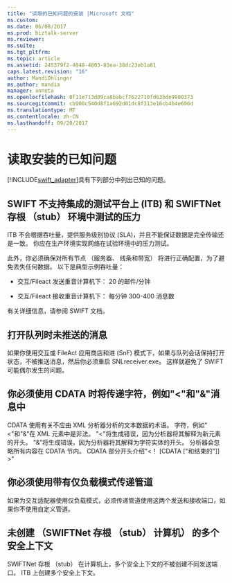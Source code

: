 ```yaml
---
title: "读取的已知问题的安装 |Microsoft 文档"
ms.custom: 
ms.date: 06/08/2017
ms.prod: biztalk-server
ms.reviewer: 
ms.suite: 
ms.tgt_pltfrm: 
ms.topic: article
ms.assetid: 245379f2-4048-4803-83ea-38dc23eb1a81
caps.latest.revision: "16"
author: MandiOhlinger
ms.author: mandia
manager: anneta
ms.openlocfilehash: 8f11e713d09ca8babcf7622710fd63bde9980373
ms.sourcegitcommit: cb908c540d8f1a692d01dc8f313e16cb4b4e696d
ms.translationtype: MT
ms.contentlocale: zh-CN
ms.lasthandoff: 09/20/2017
---
```

# <a name="read-the-installation-known-issues"></a>读取安装的已知问题
[!INCLUDE[swift_adapter](../../includes/swift-adapter-md.md)]具有下列部分中列出已知的问题。  
  
## <a name="swift-does-not-support-stress-testing-on-integration-test-bed-itb-and-swiftnet-stub-environment"></a>SWIFT 不支持集成的测试平台上 (ITB) 和 SWIFTNet 存根 （stub） 环境中测试的压力  
 ITB 不会根据吞吐量，提供服务级别协议 (SLA)，并且不能保证数据是完全传输还是一致。 你应在生产环境实现网络在试验环境中的压力测试。  
  
 此外，你必须确保对所有节点 （服务器、 线条和带宽） 将进行正确配置，为了避免丢失任何数据。 以下是典型示例吞吐量：  
  
-   交互/Fileact 发送重音计算机下： 20 的邮件/分钟  
  
-   交互/Fileact 接收重音计算机下： 每分钟 300-400 消息数  
  
 有关详细信息，请参阅 SWIFT 文档。  
  
## <a name="messages-not-pushed-when-queue-is-open"></a>打开队列时未推送的消息  
 如果你使用交互或 FileAct 应用商店和进 (SnF) 模式下，如果与队列会话保持打开状态，不被推送消息，然后你必须重启 SNLreceiver.exe。 这样就避免了 SWIFT 可能偶尔发生的问题。  
  
## <a name="you-must-use-cdata-when-passing-characters-like--and--in-message"></a>你必须使用 CDATA 时将传递字符，例如"<"和"&"消息中  
 CDATA 使用有关不应由 XML 分析器分析的文本数据的术语。  字符，例如"<"和"&"在 XML 元素中是非法。 "<"将生成错误，因为分析器将其解释为新元素的开头。 "&"将生成错误，因为分析器将其解释为字符实体的开头。 分析器会忽略所有内容在 CDATA 节内。 CDATA 部分开头介绍"\<！ [CDATA ["和结束的"]] >"  
  
## <a name="you-must-use-passthrough-pipelines-with-payload-only-mode"></a>你必须使用带有仅负载模式传递管道  
 如果为交互适配器使用仅负载模式，必须传递管道使用这两个发送和接收端口，如果你不使用自定义管道。  
  
## <a name="multiple-security-contexts-not-created-swiftnet-stub-computer"></a>未创建 （SWIFTNet 存根 （stub） 计算机） 的多个安全上下文  
 SWIFTNet 存根 （stub） 在计算机上，多个安全上下文的不被创建不同发送端口。 ITB 上创建多个安全上下文。